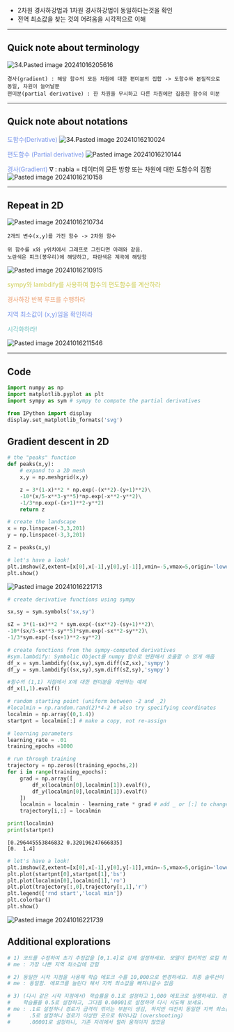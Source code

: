 - 2차원 경사하강법과 1차원 경사하강법이 동일하다는것을 확인
- 전역 최소값을 찾는 것의 어려움을 시각적으로 이해

---
## Quick note about terminology

![34.Pasted image 20241016205616](34.Pasted%20image%2020241016205616.png)

	경사(gradient) : 해당 함수의 모든 차원에 대한 편미분의 집합 -> 도함수와 본질적으로 동일, 차원이 늘어날뿐
	편미분(partial derivative) : 한 차원을 무시하고 다른 차원에만 집중한 함수의 미분 

---
## Quick note about notations

<span style="color:rgb(118, 147, 234)">도함수(Derivative)</span> 
![34.Pasted image 20241016210024](34.Pasted%20image%2020241016210024.png)

<span style="color:rgb(118, 147, 234)">편도함수</span> <span style="color:rgb(118, 147, 234)">(Partial derivative)</span>
![Pasted image 20241016210144](34.Pasted%20image%2020241016210144.png)

<span style="color:rgb(118, 147, 234)">경사(Gradient)</span>  $\nabla$ : nabla = 데이터의 모든 방향 또는 차원에 대한 도함수의 집합
![Pasted image 20241016210158](34.Pasted%20image%2020241016210158.png)

---
## Repeat in 2D

![Pasted image 20241016210734](34.Pasted%20image%2020241016210734.png)	

	2개의 변수(x,y)를 가진 함수 -> 2차원 함수

	위 함수를 x와 y위치에서 그래프로 그린다면 아래와 같음.
	노란색은 피크(봉우리)에 해당하고, 파란색은 계곡에 해당함
![Pasted image 20241016210915](34.Pasted%20image%2020241016210915.png)

<span style="color:rgb(205, 205, 81)">sympy와 lambdify를 사용하여 함수의 편도함수를 계산하라</span>

<span style="color:rgb(236, 158, 111)">경사하강 반복 루프를 수행하라</span>

<span style="color:rgb(118, 147, 234)">지역 최소값이 (x,y)임을 확인하라</span>

<span style="color:rgb(116, 195, 194)">시각화하라!</span>

![Pasted image 20241016211546](34.Pasted%20image%2020241016211546.png)

---
## Code

```python
import numpy as np
import matplotlib.pyplot as plt
import sympy as sym # sympy to compute the partial derivatives

from IPython import display
display.set_matplotlib_formats('svg')
```

## Gradient descent in 2D
```python
# the "peaks" function
def peaks(x,y):
    # expand to a 2D mesh
    x,y = np.meshgrid(x,y)

    z = 3*(1-x)**2 * np.exp(-(x**2)-(y+1)**2)\
    -10*(x/5-x**3-y**5)*np.exp(-x**2-y**2)\
    -1/3*np.exp(-(x+1)**2-y**2)
    return z
```

```python
# create the landscape
x = np.linspace(-3,3,201)
y = np.linspace(-3,3,201)

Z = peaks(x,y)

# let's have a look!
plt.imshow(Z,extent=[x[0],x[-1],y[0],y[-1]],vmin=-5,vmax=5,origin='lower')
plt.show()
```
![Pasted image 20241016221713](34.Pasted%20image%2020241016221713.png)

```python
# create derivative functions using sympy

sx,sy = sym.symbols('sx,sy')

sZ = 3*(1-sx)**2 * sym.exp(-(sx**2)-(sy+1)**2)\
-10*(sx/5-sx**3-sy**5)*sym.exp(-sx**2-sy**2)\
-1/3*sym.exp(-(sx+1)**2-sy**2)

# create functions from the sympy-computed derivatives
#sym.lambdify: Symbolic Object를 numpy 함수로 변환해서 호출할 수 있게 해줌
df_x = sym.lambdify((sx,sy),sym.diff(sZ,sx),'sympy')
df_y = sym.lambdify((sx,sy),sym.diff(sZ,sy),'sympy')

#함수의 (1,1) 지점에서 X에 대한 편미분을 계싼하는 예제
df_x(1,1).evalf()
```

```python
# random starting point (uniform between -2 and _2)
#localmin = np.random.rand(2)*4-2 # also try specifying coordinates
localmin = np.array((0,1.4))
startpnt = localmin[:] # make a copy, not re-assign

# learning parameters
learning_rate = .01
training_epochs =1000

# run through training
trajectory = np.zeros((training_epochs,2))
for i in range(training_epochs):
    grad = np.array([
        df_x(localmin[0],localmin[1]).evalf(),
        df_y(localmin[0],localmin[1]).evalf()
    ])
    localmin = localmin - learning_rate * grad # add _ or [:] to change a variable in-place
    trajectory[i,:] = localmin

print(localmin)
print(startpnt)
```
```
[0.296445553846832 0.320196247666835]
[0.  1.4]
```

```python
# let's have a look!
plt.imshow(Z,extent=[x[0],x[-1],y[0],y[-1]],vmin=-5,vmax=5,origin='lower')
plt.plot(startpnt[0],startpnt[1],'bs')
plt.plot(localmin[0],localmin[1],'ro')
plt.plot(trajectory[:,0],trajectory[:,1],'r')
plt.legend(['rnd start','local min'])
plt.colorbar()
plt.show()
```
![Pasted image 20241016221739](34.Pasted%20image%2020241016221739.png)

## Additional explorations
```python
# 1) 코드를 수정하여 초기 추정값을 [0,1.4]로 강제 설정하세요. 모델이 합리적인 로컬 최소점에 도달하나요?  
# me : 가장 나쁜 지역 최소값에 갇힘

# 2) 동일한 시작 지점을 사용해 학습 에포크 수를 10,000으로 변경하세요. 최종 솔루션이 1,000 에포크를 사용했을 때와 다르게 나옵니까?  
# me : 동일함. 에포크를 늘린다 해서 지역 최소값을 빠져나갈수 없음

# 3) (다시 같은 시작 지점에서) 학습률을 0.1로 설정하고 1,000 에포크로 실행하세요. 경로에서 무엇을 발견했나요?  
#    학습률을 0.5로 설정하고, 그다음 0.00001로 설정하여 다시 시도해 보세요. 
# me : .1로 설정하니 경로가 급격히 꺾이는 부분이 생김, 하지만 여전히 동일한 지역 최소값에 빠짐
#      .5로 설정하니 경로가 이상한 곳으로 튀어나감 (overshooting)
#      .00001로 설정하니, 기존 자리에서 얼마 움직이지 않았음
```